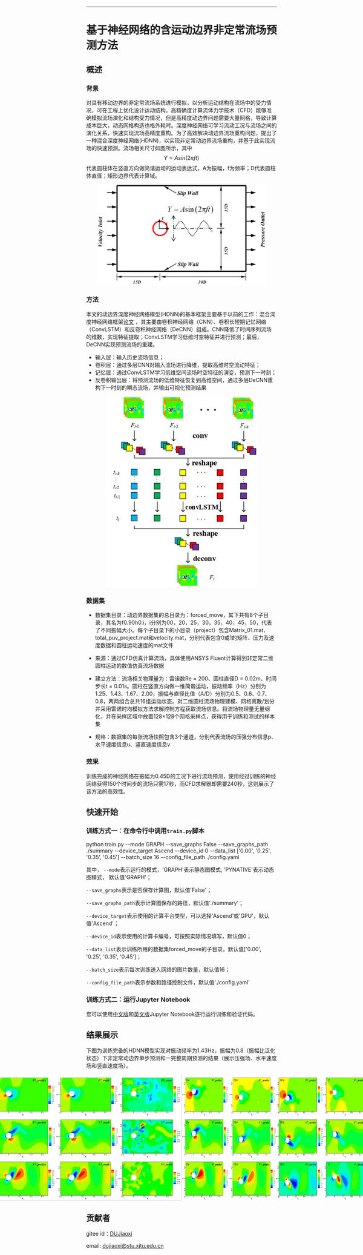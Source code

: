 ---

# 基于神经网络的含运动边界非定常流场预测方法

## 概述

### 背景

对具有移动边界的非定常流场系统进行模拟，以分析运动结构在流场中的受力情况，可在工程上优化设计运动结构。高精确度计算流体力学技术（CFD）能够准确模拟流场演化和结构受力情况，但是高精度动边界问题需要大量网格，导致计算成本巨大，动态网格构造也格外耗时。深度神经网络可学习流动工况与流场之间的演化关系，快速实现流场高精度重构。为了高效解决动边界流场重构问题，提出了一种混合深度神经网络(HDNN)，以实现非定常动边界流场重构，并基于此实现流场的快速预测。流场相关尺寸如图所示，其中 $$Y = Asin(2\pi ft)$$ 代表圆柱体在竖直方向做简谐运动的运动表达式，A为振幅，f为频率；D代表圆柱体直径；矩形边界代表计算域。

<div style="display: flex; justify-content: center;">
  <img src="./images/p1.png" title="p1.png" width="450"/>
</div>

### 方法

本文的动边界深度神经网络模型(HDNN)的基本框架主要基于以前的工作：混合深度神经网络框架[论文](https://doi.org/10.1016/j.ast.2022.107636)
，其主要由卷积神经网络（CNN）、卷积长短期记忆网络（ConvLSTM）和反卷积神经网络（DeCNN）组成。CNN降低了时间序列流场的维数，实现特征提取；ConvLSTM学习低维时空特征并进行预测；最后，DeCNN实现预测流场的重建。

+ 输入层：输入历史流场信息；
+ 卷积层：通过多层CNN对输入流场进行降维，提取高维时空流动特征；
+ 记忆层：通过ConvLSTM学习低维空间流场时空特征的演变，预测下一时刻；
+ 反卷积输出层：将预测流场的低维特征恢复到高维空间，通过多层DeCNN重构下一时刻的瞬态流场，并输出可视化预测结果

<div style="display: flex; justify-content: center;">
  <img src="./images/HDNN.jpg" title="HDNN.jpg" width="400"/>
</div>

### 数据集

+ 数据集目录：动边界数据集的总目录为：forced_move，其下共有8个子目录，其名为f0.90h0.i，i分别为00，20，25，30，35，40，45，50，代表了不同振幅大小。每个子目录下的小目录（project）包含Matrix_01.mat、total_puv_project.mat和velocity.mat，分别代表包含0或1的矩阵、压力及速度数据和圆柱运动速度的mat文件

+ 来源：通过CFD仿真计算流场，具体使用ANSYS Fluent计算得到非定常二维圆柱运动的数值仿真流场数据

+ 建立方法：流场相关物理量为：雷诺数Re = 200、圆柱直径D = 0.02m、时间步长t = 0.01s。圆柱在竖直方向做一维简谐运动，振动频率（Hz）分别为1.25、1.43、1.67、2.00，振幅与直径比值（A/D）分别为0.5、0.6、0.7、0.8，两两组合总共16组运动状态。对二维圆柱流场物理建模、网格离散/划分并采用雷诺时均模拟方法求解控制方程获取流场信息。将流场物理量无量纲化，并在采样区域中放置128×128个网格采样点，获得用于训练和测试的样本集

+ 规格：数据集的每张流场快照包含3个通道，分别代表流场的压强分布信息p、水平速度信息u、竖直速度信息v

### 效果

训练完成的神经网络在振幅为0.45D的工况下进行流场预测，使用经过训练的神经网络获得150个时间步的流场只需17秒，而CFD求解器却需要240秒，这则展示了该方法的高效性。

## 快速开始

### 训练方式一：在命令行中调用`train.py`脚本

python train.py --mode GRAPH --save_graphs False --save_graphs_path ./summary --device_target Ascend --device_id 0 --data_list ['0.00', '0.25', '0.35', '0.45'] --batch_size 16 --config_file_path ./config.yaml

其中，
`--mode`表示运行的模式，'GRAPH'表示静态图模式, 'PYNATIVE'表示动态图模式， 默认值'GRAPH'；

`--save_graphs`表示是否保存计算图，默认值'False'；

`--save_graphs_path`表示计算图保存的路径，默认值'./summary'；

`--device_target`表示使用的计算平台类型，可以选择'Ascend'或'GPU'，默认值'Ascend'；

`--device_id`表示使用的计算卡编号，可按照实际情况填写，默认值0；

`--data_list`表示训练所用的数据集forced_move的子目录，默认值['0.00', '0.25', '0.35', '0.45']；

`--batch_size`表示每次训练送入网络的图片数量，默认值16；

`--config_file_path`表示参数和路径控制文件，默认值'./config.yaml'

### 训练方式二：运行Jupyter Notebook

您可以使用[中文版](move_boundary_hdnn_CN.ipynb)和[英文版](move_boundary_hdnn.ipynb)Jupyter Notebook逐行运行训练和验证代码。

## 结果展示

下图为训练完备的HDNN模型实现对振动频率为1.43Hz，振幅为0.8（振幅比泛化状态）下非定常动边界单步预测和一完整周期预测的结果（展示压强场、水平速度场和竖直速度场）。

<div style="display: flex; justify-content: center;">
  <img src="./images/pred_single_step_puv.jpg" title="pred_single_step_puv" width="500"/>
  <img src="./images/pred_cycle_puv.jpg" title="pred_cycle_puv" width="500"/>
</div>

## 贡献者

gitee id：[DUJiaoxi](https://gitee.com/ddd000g)

email: dujiaoxi@stu.xjtu.edu.cn
